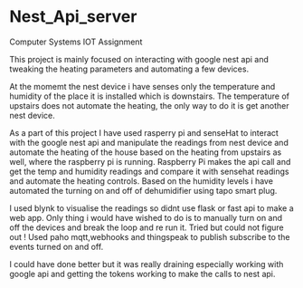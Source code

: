 # Nest_Api_server
Computer Systems IOT Assignment

This project is mainly focused on interacting with google nest api and tweaking the heating parameters and automating a few devices.

At the momemt the nest device i have senses only the temperature and humidity of the place it is installed which is downstairs. The temperature of upstairs does not automate the heating,
the only way to do it is get another nest device.

As a part of this project I have used rasperry pi and senseHat to interact with the google nest api and manipulate the readings from nest device and automate the heating of the house
based on the heating from upstairs as well, where the raspberry pi is running. 
Raspberry Pi makes the api call and get the temp and humidity readings and compare it with sensehat readings and automate the heating controls. Based on the humidity levels i have 
automated the turning on and off of dehumidifier using tapo smart plug.

I used blynk to visualise the readings so didnt use flask or fast api to make a web app. Only thing i would have wished to do is to manually turn on and off the devices and break the
loop and re run it. Tried but could not figure out ! 
Used paho mqtt,webhooks and thingspeak to publish subscribe to the events turned on and off.

I could have done better but it was really draining especially working with google api and getting the tokens working to make the calls to nest api. 
